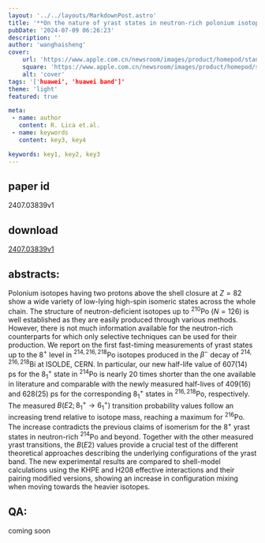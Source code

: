 ```yaml
---
layout: '../../layouts/MarkdownPost.astro'
title: '**On the nature of yrast states in neutron-rich polonium isotopes**'
pubDate: '2024-07-09 06:26:23'
description: ''
author: 'wanghaisheng'
cover:
    url: 'https://www.apple.com.cn/newsroom/images/product/homepod/standard/Apple-HomePod-hero-230118_big.jpg.large_2x.jpg'
    square: 'https://www.apple.com.cn/newsroom/images/product/homepod/standard/Apple-HomePod-hero-230118_big.jpg.large_2x.jpg'
    alt: 'cover'
tags: '['huawei', 'huawei band']' 
theme: 'light'
featured: true

meta:
 - name: author
   content: R. Lica et.al.
 - name: keywords
   content: key3, key4

keywords: key1, key2, key3
---
```


## paper id
2407.03839v1
## download
[2407.03839v1](http://arxiv.org/abs/2407.03839v1)
## abstracts:
Polonium isotopes having two protons above the shell closure at $Z=82$ show a wide variety of low-lying high-spin isomeric states across the whole chain. The structure of neutron-deficient isotopes up to $^{210}$Po ($N=126$) is well established as they are easily produced through various methods. However, there is not much information available for the neutron-rich counterparts for which only selective techniques can be used for their production. We report on the first fast-timing measurements of yrast states up to the 8$^+$ level in $^{214,216,218}$Po isotopes produced in the $\beta^-$ decay of $^{214,216,218}$Bi at ISOLDE, CERN. In particular, our new half-life value of 607(14) ps for the 8$_1^+$ state in $^{214}$Po is nearly 20 times shorter than the one available in literature and comparable with the newly measured half-lives of 409(16) and 628(25) ps for the corresponding 8$_1^+$ states in $^{216,218}$Po, respectively. The measured $B(E2;8_1^+ \to 6_1^+)$ transition probability values follow an increasing trend relative to isotope mass, reaching a maximum for $^{216}$Po. The increase contradicts the previous claims of isomerism for the $8^+$ yrast states in neutron-rich $^{214}$Po and beyond. Together with the other measured yrast transitions, the $B(E2)$ values provide a crucial test of the different theoretical approaches describing the underlying configurations of the yrast band. The new experimental results are compared to shell-model calculations using the KHPE and H208 effective interactions and their pairing modified versions, showing an increase in configuration mixing when moving towards the heavier isotopes.
## QA:
coming soon
